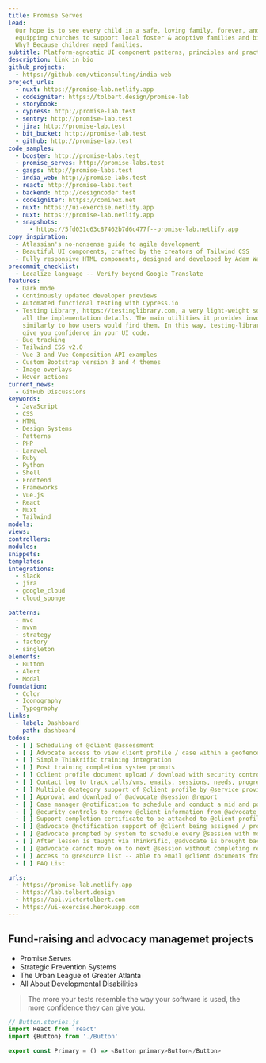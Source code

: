 ```yaml
---
title: Promise Serves
lead:
  Our hope is to see every child in a safe, loving family, forever, and we carry out this mission by
  equipping churches to support local foster & adoptive families and biological families in crisis.
  Why? Because children need families.
subtitle: Platform-agnostic UI component patterns, principles and practices...
description: link in bio
github_projects:
  - https://github.com/vticonsulting/india-web
project_urls:
  - nuxt: https://promise-lab.netlify.app
  - codeigniter: https://tolbert.design/promise-lab
  - storybook:
  - cypress: http://promise-lab.test
  - sentry: http://promise-lab.test
  - jira: http://promise-lab.test
  - bit_bucket: http://promise-lab.test
  - github: http://promise-lab.test
code_samples:
  - booster: http://promise-labs.test
  - promise_serves: http://promise-labs.test
  - gasps: http://promise-labs.test
  - india_web: http://promise-labs.test
  - react: http://promise-labs.test
  - backend: http://designcoder.test
  - codeigniter: https://cominex.net
  - nuxt: https://ui-exercise.netlify.app
  - nuxt: https://promise-lab.netlify.app
  - snapshots:
      - https://5fd031c63c87462b7d6c477f--promise-lab.netlify.app
copy_inspiration:
  - Atlassian's no-nonsense guide to agile development
  - Beautiful UI components, crafted by the creators of Tailwind CSS
  - Fully responsive HTML components, designed and developed by Adam Wathan and Steve Schoger
precommit_checklist:
  - Localize language -- Verify beyond Google Translate
features:
  - Dark mode
  - Continously updated developer previews
  - Automated functional testing with Cypress.io
  - Testing Library, https://testinglibrary.com, a very light-weight solution for testing without
    all the implementation details. The main utilities it provides involve querying for nodes
    similarly to how users would find them. In this way, testing-library helps ensure your tests
    give you confidence in your UI code.
  - Bug tracking
  - Tailwind CSS v2.0
  - Vue 3 and Vue Composition API examples
  - Custom Bootstrap version 3 and 4 themes
  - Image overlays
  - Hover actions
current_news:
  - GitHub Discussions
keywords:
  - JavaScript
  - CSS
  - HTML
  - Design Systems
  - Patterns
  - PHP
  - Laravel
  - Ruby
  - Python
  - Shell
  - Frontend
  - Frameworks
  - Vue.js
  - React
  - Nuxt
  - Tailwind
models:
views:
controllers:
modules:
snippets:
templates:
integrations:
  - slack
  - jira
  - google_cloud
  - cloud_sponge

patterns:
  - mvc
  - mvvm
  - strategy
  - factory
  - singleton
elements:
  - Button
  - Alert
  - Modal
foundation:
  - Color
  - Iconography
  - Typography
links:
  - label: Dashboard
    path: dashboard
todos:
  - [ ] Scheduling of @client @assessment
  - [ ] Advocate access to view client profile / case within a geofenced territory
  - [ ] Simple Thinkrific training integration
  - [ ] Post training completion system prompts
  - [ ] Cclient profile document upload / download with security control
  - [ ] Contact log to track calls/vms, emails, sessions, needs, progress -- user and timestamped, locked after entering
  - [ ] Multiple @category support of @client profile by @service provided
  - [ ] Approval and download of @advocate @session @report
  - [ ] Case manager @notification to schedule and conduct a mid and post @program @assessment with client
  - [ ] @ecurity controls to remove @client information from @advocate once @client completes the program
  - [ ] Support completion certificate to be attached to @client profile
  - [ ] @advocate @notification support of @client being assigned / prompt schedule for conduct introduction call with @client
  - [ ] @advocate prompted by system to schedule every @session with mom with two feature options -- in-person or virtual
  - [ ] After lesson is taught via Thinkrific, @advocate is brought back to CRM and prompted to complete a digital @session @report.
  - [ ] @advocate cannot move on to next @session without completing report (10 total)
  - [ ] Access to @resource list -- able to email @client documents from @resource list
  - [ ] FAQ List

urls:
  - https://promise-lab.netlify.app
  - https://lab.tolbert.design
  - https://api.victortolbert.com
  - https://ui-exercise.herokuapp.com
---
```


## Fund-raising and advocacy managemet projects

- Promise Serves
- Strategic Prevention Systems
- The Urban League of Greater Atlanta
- All About Developmental Disabilities

> The more your tests resemble the way your software is used, the more confidence they can give you.

```js
// Button.stories.js
import React from 'react'
import {Button} from './Button'

export const Primary = () => <Button primary>Button</Button>
```
